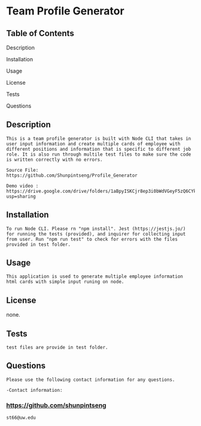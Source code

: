     
# Team Profile Generator
       
## Table of Contents
    
Description

Installation

Usage

License

Tests

Questions


    
## Description
    
    This is a team profile generator is built with Node CLI that takes in user input information and create multiple cards of employee with different positions and information that is specific to different job role. It is also run through multile test files to make sure the code is written correctly with no errors. 

    Source File:
    https://github.com/Shunpintseng/Profile_Generator

    Demo video :
    https://drive.google.com/drive/folders/1aBpyISKCjr8ep3i0bWdVGeyF5zQ6CYkA?usp=sharing


    
## Installation
    
    To run Node CLI. Please rn "npm install". Jest (https://jestjs.jo/) for running the tests (provided), and inquirer for collecting input from user. Run "npm run test" to check for errors with the files provided in test folder.
    
## Usage

    This application is used to generate multiple employee information html cards with simple input runing on node.
       
## License

  none.
    
## Tests
    test files are provide in test folder.
## Questions

    Please use the following contact information for any questions.

    -Contact information:

### https://github.com/shunpintseng

    st66@uw.edu